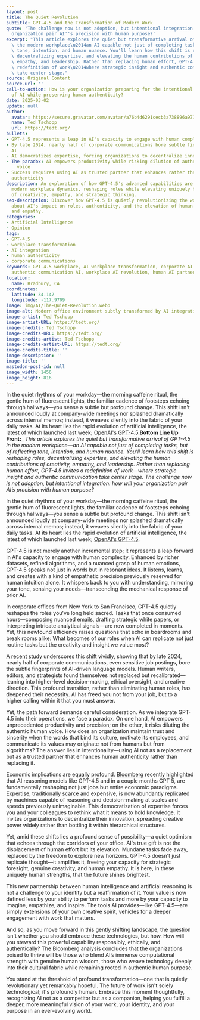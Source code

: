 ```yaml
---
layout: post
title: The Quiet Revolution
subtitle: GPT-4.5 and the Transformation of Modern Work
quote: 'The challenge now is not adoption, but intentional integration: how will your
  organization pair AI''s precision with human purpose?'
excerpt: "This article explores the quiet but transformative arrival of GPT-4.5 in\
  \ the modern workplace\u2014an AI capable not just of completing tasks, but of reflecting\
  \ tone, intention, and human nuance. You'll learn how this shift is reshaping roles,\
  \ decentralizing expertise, and elevating the human contributions of creativity,\
  \ empathy, and leadership. Rather than replacing human effort, GPT-4.5 invites a\
  \ redefinition of work\u2014where strategic insight and authentic communication\
  \ take center stage."
source: Original Content
source-url: ''
call-to-action: How is your organization preparing for the intentional integration
  of AI while preserving human authenticity?
date: 2025-03-02
update: null
author:
  avatar: https://secure.gravatar.com/avatar/a76b4d6291cecb3a738896a971bfb903?s=512&d=mp&r=g
  name: Ted Tschopp
  url: https://tedt.org/
bullets:
- GPT-4.5 represents a leap in AI's capacity to engage with human complexity and nuance
- By late 2024, nearly half of corporate communications bore subtle fingerprints of
  AI
- AI democratizes expertise, forcing organizations to decentralize innovation
- The paradox: AI empowers productivity while risking dilution of authentic human
    voice
- Success requires using AI as trusted partner that enhances rather than replaces
  authenticity
description: An exploration of how GPT-4.5's advanced capabilities are quietly transforming
  modern workplace dynamics, reshaping roles while elevating uniquely human contributions
  of creativity, empathy, and strategic thinking.
seo-description: Discover how GPT-4.5 is quietly revolutionizing the workplace. Learn
  about AI's impact on roles, authenticity, and the elevation of human creativity
  and empathy.
categories:
- Artificial Intelligence
- Opinion
tags:
- GPT-4.5
- workplace transformation
- AI integration
- human authenticity
- corporate communications
keywords: GPT-4.5 workplace, AI workplace transformation, corporate AI integration,
  authentic communication AI, workplace AI revolution, human AI partnership
location:
  name: Bradbury, CA
coordinates:
  latitude: 34.147
  longitude: -117.9709
image: img/AI/The-Quiet-Revolution.webp
image-alt: Modern office environment subtly transformed by AI integration
image-artist: Ted Tschopp
image-artist-URL: https://tedt.org/
image-credits: Ted Tschopp
image-credits-URL: https://tedt.org/
image-credits-artist: Ted Tschopp
image-credits-artist-URL: https://tedt.org/
image-credits-title: ''
image-description: ''
image-title: ''
mastodon-post-id: null
image_width: 1456
image_height: 816
---
```

In the quiet rhythms of your workday—the morning caffeine ritual, the gentle hum of fluorescent lights, the familiar cadence of footsteps echoing through hallways—you sense a subtle but profound change. This shift isn't announced loudly at company-wide meetings nor splashed dramatically across internal memos; instead, it weaves silently into the fabric of your daily tasks. At its heart lies the rapid evolution of artificial intelligence, the latest of which launched last week; [OpenAI's GPT-4.5](https://mcas-proxyweb.mcas.ms/certificate-checker?login=false&originalUrl=https%3A%2F%2Fopenai.com.mcas.ms%2Findex%2Fintroducing-gpt-4-5%2F%3FMcasTsid%3D11522&McasCSRF=55276e28c5108cb310cf3cd7b085f5ecf5f2729bc0623bee6f93fb4cec968e92).**Bottom Line Up Front:**_ _This article explores the quiet but transformative arrival of GPT-4.5 in the modern workplace—an AI capable not just of completing tasks, but of reflecting tone, intention, and human nuance. You’ll learn how this shift is reshaping roles, decentralizing expertise, and elevating the human contributions of creativity, empathy, and leadership. Rather than replacing human effort, GPT-4.5 invites a redefinition of work—where strategic insight and authentic communication take center stage. The challenge now is not adoption, but intentional integration: how will your organization pair AI’s precision with human purpose?_

In the quiet rhythms of your workday—the morning caffeine ritual, the gentle hum of fluorescent lights, the familiar cadence of footsteps echoing through hallways—you sense a subtle but profound change. This shift isn't announced loudly at company-wide meetings nor splashed dramatically across internal memos; instead, it weaves silently into the fabric of your daily tasks. At its heart lies the rapid evolution of artificial intelligence, the latest of which launched last week; [OpenAI's GPT-4.5](https://mcas-proxyweb.mcas.ms/certificate-checker?login=false&originalUrl=https%3A%2F%2Fopenai.com.mcas.ms%2Findex%2Fintroducing-gpt-4-5%2F%3FMcasTsid%3D11522&McasCSRF=55276e28c5108cb310cf3cd7b085f5ecf5f2729bc0623bee6f93fb4cec968e92).

GPT-4.5 is not merely another incremental step; it represents a leap forward in AI's capacity to engage with human complexity. Enhanced by richer datasets, refined algorithms, and a nuanced grasp of human emotions, GPT-4.5 speaks not just in words but in resonant ideas. It listens, learns, and creates with a kind of empathetic precision previously reserved for human intuition alone. It whispers back to you with understanding, mirroring your tone, sensing your needs—transcending the mechanical response of prior AI.

In corporate offices from New York to San Francisco, GPT-4.5 quietly reshapes the roles you've long held sacred. Tasks that once consumed hours—composing nuanced emails, drafting strategic white papers, or interpreting intricate analytical signals—are now completed in moments. Yet, this newfound efficiency raises questions that echo in boardrooms and break rooms alike: What becomes of our roles when AI can replicate not just routine tasks but the creativity and insight we value most?

[A recent study](https://arxiv.org/abs/2502.09747) underscores this shift vividly, showing that by late 2024, nearly half of corporate communications, even sensitive job postings, bore the subtle fingerprints of AI-driven language models. Human writers, editors, and strategists found themselves not replaced but recalibrated—leaning into higher-level decision-making, ethical oversight, and creative direction. This profound transition, rather than eliminating human roles, has deepened their necessity. AI has freed you not from your job, but to a higher calling within it that you must answer.

Yet, the path forward demands careful consideration. As we integrate GPT-4.5 into their operations, we face a paradox. On one hand, AI empowers unprecedented productivity and precision; on the other, it risks diluting the authentic human voice. How does an organization maintain trust and sincerity when the words that bind its culture, motivate its employees, and communicate its values may originate not from humans but from algorithms? The answer lies in intentionality—using AI not as a replacement but as a trusted partner that enhances human authenticity rather than replacing it.

Economic implications are equally profound. [Bloomberg](https://www.bloomberg.com/news/articles/2025-02-28/how-ai-reasoning-models-will-change-companies-and-the-economy) recently highlighted that AI reasoning models like GPT-4.5 and in a couple months GPT 5, are fundamentally reshaping not just jobs but entire economic paradigms. Expertise, traditionally scarce and expensive, is now abundantly replicated by machines capable of reasoning and decision-making at scales and speeds previously unimaginable. This democratization of expertise forces you and your colleagues to rethink what it means to hold knowledge. It invites organizations to decentralize their innovation, spreading creative power widely rather than bottling it within hierarchical structures.

Yet, amid these shifts lies a profound sense of possibility—a quiet optimism that echoes through the corridors of your office. AI's true gift is not the displacement of human effort but its elevation. Mundane tasks fade away, replaced by the freedom to explore new horizons. GPT-4.5 doesn't just replicate thought—it amplifies it, freeing your capacity for strategic foresight, genuine creativity, and human empathy. It is here, in these uniquely human strengths, that the future shines brightest.

This new partnership between human intelligence and artificial reasoning is not a challenge to your identity but a reaffirmation of it. Your value is now defined less by your ability to perform tasks and more by your capacity to imagine, empathize, and inspire. The tools AI provides—like GPT-4.5—are simply extensions of your own creative spirit, vehicles for a deeper engagement with work that matters.

And so, as you move forward in this gently shifting landscape, the question isn't whether you should embrace these technologies, but how. How will you steward this powerful capability responsibly, ethically, and authentically? The Bloomberg analysis concludes that the organizations poised to thrive will be those who blend AI’s immense computational strength with genuine human wisdom, those who weave technology deeply into their cultural fabric while remaining rooted in authentic human purpose.

You stand at the threshold of profound transformation—one that is quietly revolutionary yet remarkably hopeful. The future of work isn't solely technological; it's profoundly human. Embrace this moment thoughtfully, recognizing AI not as a competitor but as a companion, helping you fulfill a deeper, more meaningful vision of your work, your identity, and your purpose in an ever-evolving world.
